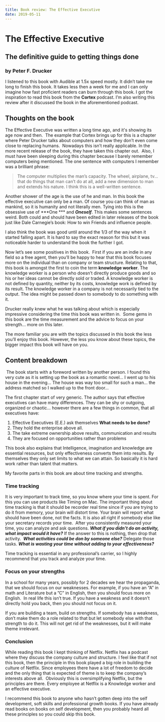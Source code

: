 ```yaml
---
title: Book review: The Effective Executive
date: 2019-05-11
---
```

# The Effective Executive
## The definitive guide to getting things done
### by Peter F. Drucker

I listened to this book with Audible at 1.5x speed mostly. It didn’t take me long to finish this book. It takes less then a week for me and I can only imagine how fast proficient readers can burn through this book.
I got the inspiration to read this book from the **Cortex** podcast. I’m also writing this review after it discussed the book in the aforementioned podcast.

## Thoughts on the book

The Effective Executive was written a long time ago, and it's showing its age now and then. 
The example that Cortex brings up for this is a chapter where Peter Drucker talks about computers and how they don’t even come close to replacing humans. 
Nowadays this isn’t really applicable. In the more recent release of the book, they have taken this chapter out.
 Also, I must have been sleeping during this chapter because I barely remember computers being mentioned. The one sentence with computers I remember was a brilliant phrase: 
>The computer multiplies the man’s capacity. The wheel, airplane, tv... that do things that man can’t do at all, add a new dimension to man and extends his nature.
I think this is a well-written sentence.

Another shower of the age is the use of he and man. In this book the effective executive can only be a man. Of course you can think of man as mankind, so it is humanity and not literally men. Tying into this is the obsessive use of ***One *** and ***Oneself***. This makes some sentences weird. Both could and should have been edited in later releases of the book just like Dale Carnegie’s book: How to win Friends and influence people.

I also think the book was good until around the 1/3 of the way when it started falling apart. It is hard to say the exact reason for this but it was noticeable harder to understand the book the further I got.

Now let’s see some positives in this book. 
First if you are an indie in any field so a free agent, then you’ll be happy to hear that this book focuses more on the individual than on company or team structure.
Relating to that, this book is amongst the first to coin the term **knowledge worker**. The knowledge worker is a person who doesn’t directly produce goods and so his or her ideas cannot be directly sold or traded. A knowledge worker is not defined by quantity, neither by its costs, knowledge work is defined by its result. The knowledge worker in a company is not necessarily tied to the output. The idea might be passed down to somebody to do something with it.

Drucker really knew what he was talking about which is especially impressive considering the time this book was written in. 
Some gems in this book are the time measurement and the advice to focus on your strength… more on this later.

The more familiar you are with the topics discussed in this book the less you’ll enjoy this book. However, the less you know about these topics, the bigger impact this book will have on you.

## Content breakdown

 The book starts with a foreword written by another person. I found this very cute as it is setting up the book as a romantic novel… I went up to his house in the evening… The house was way too small for such a man… the address matched so I walked up to the front door…

The first chapter start of very generic. The author says that effective executives can have many differences. They can be shy or outgoing, organized or chaotic… however there are a few things in common, that all executives have:
1. Effective Executives (E.E.) ask themselves **What needs to be done?**
2. They hold the enterprise above all.
3. The take extreme ownership above results, communication and results
4. They are focused on opportunities rather than problems

This book also explains that Intelligence, imagination and knowledge are essential resources, but only effectiveness converts them into results. By themselves they only set limits to what we can attain. So basically it is hard work rather than talent that matters.

My favorite parts in this book are about time tracking and strengths.

### Time tracking

It is very important to track time, so you know where your time is spent. For this you can use products like Timing on Mac. The important thing about time tracking is that it should be recorder real time since if you are trying to do it from memory, your brain will distort time. Your brain will report what should have been done, not the facts. It is also all right if somebody else like your secretary records your time. 
After you consistently measured your time, you can analyze and ask questions. ***What if you didn’t do an activity, what impact would it have?*** If the answer to this is nothing, then drop that activity. 
***What activities could be don by someone else?*** Delegate those tasks.
***What is wasting your time without adding to your effectiveness?***

Time tracking is essential in any professional’s carrier, so I highly recommend that you track and analyze your time.

### Focus on your strengths

In a school for many years, possibly for 2 decades we hear the propaganda, that we should focus on our weaknesses. For example, if you have an “A” in math and Literature but a ”C” in English, then you should focus more on English. 
In real life this isn’t true. If you have a weakness and it doesn’t directly hold you back, then you should not focus on it. 

If you are building a team, build on strengths. If somebody has a weakness, don’t make them do a role related to that but let somebody else with that strength to do it. This will not get rid of the weaknesses, but it will make theme irrelevant. 

### Conclusion

While reading this book I kept thinking of Netflix. Netflix has a podcast where they discuss the company culture and structure. I feel like that if not this book, then the principle in this book played a big role in building the culture of Netflix.
Since employees there have a lot of freedom to decide and the only thing that is expected of theme is to keep the company’s interests above all. 
Obviously this is oversimplifying Netflix, but the principles are there. Every employee at Netflix is a Knowledge worker and an effective executive.

I recommend this book to anyone who hasn’t gotten deep into the self development, soft skills and professional growth books. If you have already read books on books on self development, then you probably heard all these principles so you could skip this book. 